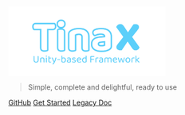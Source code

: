 <img src="_media/logo.png" width = "315" height = "140.25" alt="logo" align=center />


> Simple, complete and delightful, ready to use


[GitHub](https://github.com/yomunsam/tinax/)
[Get Started](#TinaX)
[Legacy Doc](/legacy_doc/index.html ':ignore :target=_blank')
